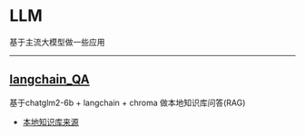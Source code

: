 # LLM

基于主流大模型做一些应用

---


## [langchain_QA](https://github.com/yyhchen/LLM-Application/tree/main/langchain_QA)

基于chatglm2-6b + langchain + chroma 做本地知识库问答(RAG)      
- [本地知识库来源](https://github.com/yyhchen/Notes/tree/main/NLP%20review)